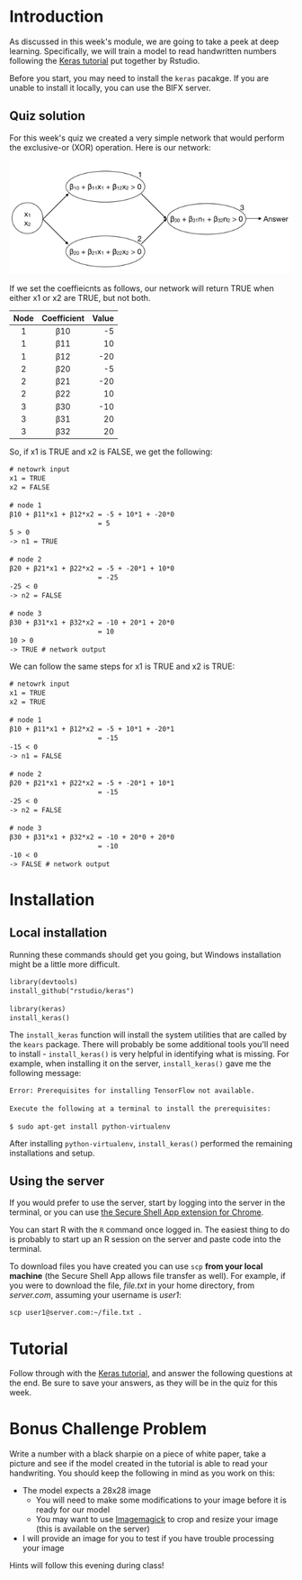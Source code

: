 Introduction
============

As discussed in this week's module, we are going to take a peek at deep
learning. Specifically, we will train a model to read handwritten
numbers following the [Keras tutorial](https://keras.rstudio.com/) put
together by Rstudio.

Before you start, you may need to install the `keras` pacakge. If you
are unable to install it locally, you can use the BIFX server.

Quiz solution
-------------

For this week's quiz we created a very simple network that would perform
the exclusive-or (XOR) operation. Here is our network:

![XOR network](../Images/XOR1.png)

If we set the coeffieicnts as follows, our network will return TRUE when
either x1 or x2 are TRUE, but not both.

<table>
<thead>
<tr class="header">
<th align="center">Node</th>
<th align="center">Coefficient</th>
<th align="right">Value</th>
</tr>
</thead>
<tbody>
<tr class="odd">
<td align="center">1</td>
<td align="center">β10</td>
<td align="right">-5</td>
</tr>
<tr class="even">
<td align="center">1</td>
<td align="center">β11</td>
<td align="right">10</td>
</tr>
<tr class="odd">
<td align="center">1</td>
<td align="center">β12</td>
<td align="right">-20</td>
</tr>
<tr class="even">
<td align="center">2</td>
<td align="center">β20</td>
<td align="right">-5</td>
</tr>
<tr class="odd">
<td align="center">2</td>
<td align="center">β21</td>
<td align="right">-20</td>
</tr>
<tr class="even">
<td align="center">2</td>
<td align="center">β22</td>
<td align="right">10</td>
</tr>
<tr class="odd">
<td align="center">3</td>
<td align="center">β30</td>
<td align="right">-10</td>
</tr>
<tr class="even">
<td align="center">3</td>
<td align="center">β31</td>
<td align="right">20</td>
</tr>
<tr class="odd">
<td align="center">3</td>
<td align="center">β32</td>
<td align="right">20</td>
</tr>
</tbody>
</table>

So, if x1 is TRUE and x2 is FALSE, we get the following:

    # netowrk input
    x1 = TRUE
    x2 = FALSE

    # node 1
    β10 + β11*x1 + β12*x2 = -5 + 10*1 + -20*0
                          = 5
    5 > 0
    -> n1 = TRUE

    # node 2
    β20 + β21*x1 + β22*x2 = -5 + -20*1 + 10*0
                          = -25
    -25 < 0
    -> n2 = FALSE

    # node 3
    β30 + β31*x1 + β32*x2 = -10 + 20*1 + 20*0
                          = 10
    10 > 0
    -> TRUE # network output

We can follow the same steps for x1 is TRUE and x2 is TRUE:

    # netowrk input
    x1 = TRUE
    x2 = TRUE

    # node 1
    β10 + β11*x1 + β12*x2 = -5 + 10*1 + -20*1
                          = -15
    -15 < 0
    -> n1 = FALSE

    # node 2
    β20 + β21*x1 + β22*x2 = -5 + -20*1 + 10*1
                          = -15
    -25 < 0
    -> n2 = FALSE

    # node 3
    β30 + β31*x1 + β32*x2 = -10 + 20*0 + 20*0
                          = -10
    -10 < 0
    -> FALSE # network output

Installation
============

Local installation
------------------

Running these commands should get you going, but Windows installation
might be a little more difficult.

    library(devtools)
    install_github("rstudio/keras")

    library(keras)
    install_keras()

The `install_keras` function will install the system utilities that are
called by the `kears` package. There will probably be some additional
tools you'll need to install - `install_keras()` is very helpful in
identifying what is missing. For example, when installing it on the
server, `install_keras()` gave me the following message:

    Error: Prerequisites for installing TensorFlow not available.

    Execute the following at a terminal to install the prerequisites:

    $ sudo apt-get install python-virtualenv

After installing `python-virtualenv`, `install_keras()` performed the
remaining installations and setup.

Using the server
----------------

If you would prefer to use the server, start by logging into the server
in the terminal, or you can use [the Secure Shell App extension for
Chrome](https://chrome.google.com/webstore/detail/secure-shell-app/pnhechapfaindjhompbnflcldabbghjo?hl=en).

You can start R with the `R` command once logged in. The easiest thing
to do is probably to start up an R session on the server and paste code
into the terminal.

To download files you have created you can use `scp` **from your local
machine** (the Secure Shell App allows file transfer as well). For
example, if you were to download the file, *file.txt* in your home
directory, from *server.com*, assuming your username is *user1*:

    scp user1@server.com:~/file.txt .

Tutorial
========

Follow through with the [Keras tutorial](https://keras.rstudio.com/),
and answer the following questions at the end. Be sure to save your
answers, as they will be in the quiz for this week.

Bonus Challenge Problem
=======================

Write a number with a black sharpie on a piece of white paper, take a
picture and see if the model created in the tutorial is able to read
your handwriting. You should keep the following in mind as you work on
this:

-   The model expects a 28x28 image
    -   You will need to make some modifications to your image before it
        is ready for our model
    -   You may want to use [Imagemagick](http://www.imagemagick.org/)
        to crop and resize your image (this is available on the server)
-   I will provide an image for you to test if you have trouble
    processing your image

Hints will follow this evening during class!
